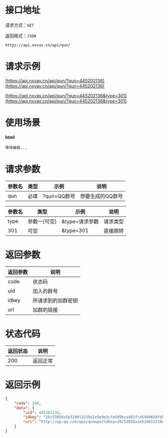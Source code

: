 # 接口地址

请求方式：`GET`

返回格式：`JSON`

```API
https://api.nxvav.cn/api/qun/
```

# 请求示例

[https://api.nxvav.cn/api/qun/?qun=445202136](https://api.nxvav.cn/api/qun/?qun=445202136)

[https://api.nxvav.cn/api/qun/?qun=445202136&type=301](https://api.nxvav.cn/api/qun/?qun=445202136&type=301)

# 使用场景

<!-- tabs:start -->

#### **html**

```html
等待编辑...
```

<!-- tabs:end -->

# 请求参数

| 参数名 | 类型 | 示例 | 说明 |
| ------ | ----- | ---- | --- |
| qun | 必填 | ?qun=QQ群号 | 想要生成的QQ群号 |

| 参数名 | 类型 | 示例 | 说明 |
| ------ | ----- | ---- | --- |
| type | 参数一(可空) | &type=请求参数 | 请求类型 |
| 301 | 可空 | &type=301 | 直接跳转 |

# 返回参数

| 返回参数 | 说明 |
| ------ | ---- |
| code | 状态码 |
| uid | 加入的群号 |
| idkey | 所请求到的加群密钥 |
| url | 加群的链接 |

# 状态代码

| 返回状态 | 说明 |
| ------- | ---- |
| 200 | 返回正常 |

# 返回示例

```json
{
    "code": 200,
    "data": {
        "uid": 445202136,
        "idkey": "26c53858a1e519013218e1e9e9e3cfe949bca461fca5400658fd8dc9e3b2fb72",
        "url": "http://wp.qq.com/wpa/qunwpa?idkey=26c53858a1e519013218e1e9e9e3cfe949bca461fca5400658fd8dc9e3b2fb72"
    }
}
```

